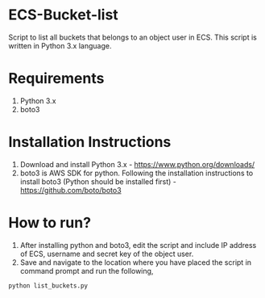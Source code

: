 # ECS-Bucket-list
Script to list all buckets that belongs to an object user in ECS. This script is written in Python 3.x language.

# Requirements
1. Python 3.x
2. boto3 

# Installation Instructions
1. Download and install Python 3.x - https://www.python.org/downloads/
2. boto3 is AWS SDK for python. Following the installation instructions to install boto3 (Python should be installed first) - https://github.com/boto/boto3

# How to run?
1. After installing python and boto3, edit the script and include IP address of ECS, username and secret key of the object user. 
2. Save and navigate to the location where you have placed the script in command prompt and run the following,

`python list_buckets.py`
